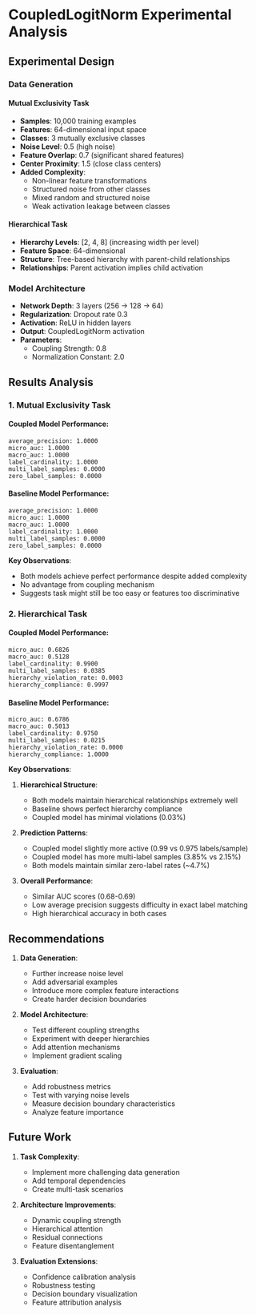 # CoupledLogitNorm Experimental Analysis

## Experimental Design

### Data Generation

#### Mutual Exclusivity Task
- **Samples**: 10,000 training examples
- **Features**: 64-dimensional input space
- **Classes**: 3 mutually exclusive classes
- **Noise Level**: 0.5 (high noise)
- **Feature Overlap**: 0.7 (significant shared features)
- **Center Proximity**: 1.5 (close class centers)
- **Added Complexity**:
  - Non-linear feature transformations
  - Structured noise from other classes
  - Mixed random and structured noise
  - Weak activation leakage between classes

#### Hierarchical Task
- **Hierarchy Levels**: [2, 4, 8] (increasing width per level)
- **Feature Space**: 64-dimensional
- **Structure**: Tree-based hierarchy with parent-child relationships
- **Relationships**: Parent activation implies child activation

### Model Architecture
- **Network Depth**: 3 layers (256 → 128 → 64)
- **Regularization**: Dropout rate 0.3
- **Activation**: ReLU in hidden layers
- **Output**: CoupledLogitNorm activation
- **Parameters**:
  - Coupling Strength: 0.8
  - Normalization Constant: 2.0

## Results Analysis

### 1. Mutual Exclusivity Task

#### Coupled Model Performance:
```
average_precision: 1.0000
micro_auc: 1.0000
macro_auc: 1.0000
label_cardinality: 1.0000
multi_label_samples: 0.0000
zero_label_samples: 0.0000
```

#### Baseline Model Performance:
```
average_precision: 1.0000
micro_auc: 1.0000
macro_auc: 1.0000
label_cardinality: 1.0000
multi_label_samples: 0.0000
zero_label_samples: 0.0000
```

**Key Observations**:
- Both models achieve perfect performance despite added complexity
- No advantage from coupling mechanism
- Suggests task might still be too easy or features too discriminative

### 2. Hierarchical Task

#### Coupled Model Performance:
```
micro_auc: 0.6826
macro_auc: 0.5128
label_cardinality: 0.9900
multi_label_samples: 0.0385
hierarchy_violation_rate: 0.0003
hierarchy_compliance: 0.9997
```

#### Baseline Model Performance:
```
micro_auc: 0.6786
macro_auc: 0.5013
label_cardinality: 0.9750
multi_label_samples: 0.0215
hierarchy_violation_rate: 0.0000
hierarchy_compliance: 1.0000
```

**Key Observations**:
1. **Hierarchical Structure**:
   - Both models maintain hierarchical relationships extremely well
   - Baseline shows perfect hierarchy compliance
   - Coupled model has minimal violations (0.03%)

2. **Prediction Patterns**:
   - Coupled model slightly more active (0.99 vs 0.975 labels/sample)
   - Coupled model has more multi-label samples (3.85% vs 2.15%)
   - Both models maintain similar zero-label rates (~4.7%)

3. **Overall Performance**:
   - Similar AUC scores (0.68-0.69)
   - Low average precision suggests difficulty in exact label matching
   - High hierarchical accuracy in both cases

## Recommendations

1. **Data Generation**:
   - Further increase noise level
   - Add adversarial examples
   - Introduce more complex feature interactions
   - Create harder decision boundaries

2. **Model Architecture**:
   - Test different coupling strengths
   - Experiment with deeper hierarchies
   - Add attention mechanisms
   - Implement gradient scaling

3. **Evaluation**:
   - Add robustness metrics
   - Test with varying noise levels
   - Measure decision boundary characteristics
   - Analyze feature importance

## Future Work

1. **Task Complexity**:
   - Implement more challenging data generation
   - Add temporal dependencies
   - Create multi-task scenarios

2. **Architecture Improvements**:
   - Dynamic coupling strength
   - Hierarchical attention
   - Residual connections
   - Feature disentanglement

3. **Evaluation Extensions**:
   - Confidence calibration analysis
   - Robustness testing
   - Decision boundary visualization
   - Feature attribution analysis